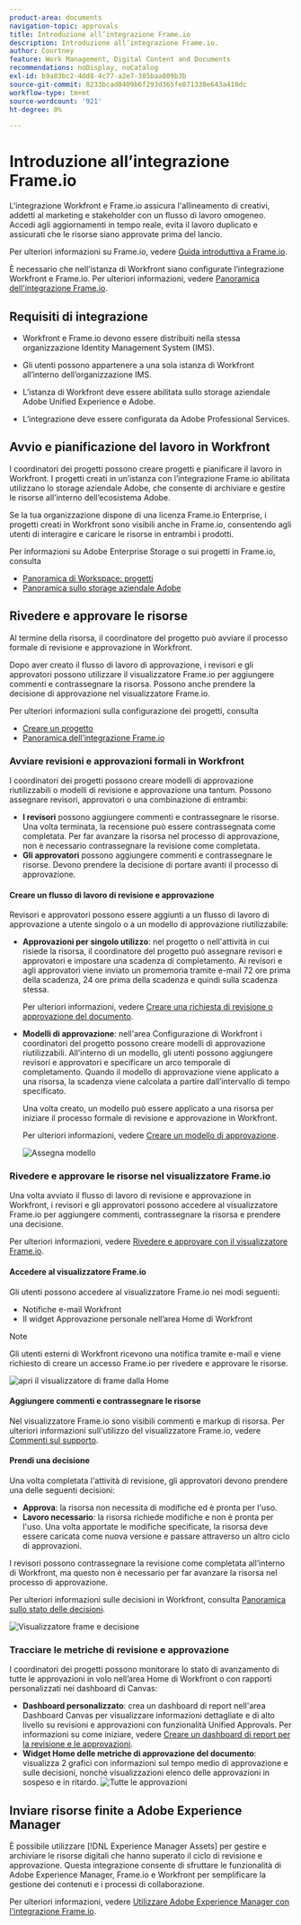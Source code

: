 ```yaml
---
product-area: documents
navigation-topic: approvals
title: Introduzione all’integrazione Frame.io
description: Introduzione all’integrazione Frame.io.
author: Courtney
feature: Work Management, Digital Content and Documents
recommendations: noDisplay, noCatalog
exl-id: b9a83bc2-4dd8-4c77-a2e7-385baa809b3b
source-git-commit: 8233bcad8409b6f293d365fe871338e643a410dc
workflow-type: tm+mt
source-wordcount: '921'
ht-degree: 0%

---
```


# Introduzione all’integrazione Frame.io

L&#39;integrazione Workfront e Frame.io assicura l&#39;allineamento di creativi, addetti al marketing e stakeholder con un flusso di lavoro omogeneo. Accedi agli aggiornamenti in tempo reale, evita il lavoro duplicato e assicurati che le risorse siano approvate prima del lancio.

Per ulteriori informazioni su Frame.io, vedere [Guida introduttiva a Frame.io](https://support.frame.io/en/collections/49298-getting-started).

È necessario che nell’istanza di Workfront siano configurate l’integrazione Workfront e Frame.io. Per ulteriori informazioni, vedere [Panoramica dell&#39;integrazione Frame.io](/help/quicksilver/review-and-approve-work/native-integrations/frame-io/frame-int-overview.md#integration-requirements).

## Requisiti di integrazione

* Workfront e Frame.io devono essere distribuiti nella stessa organizzazione Identity Management System (IMS).

* Gli utenti possono appartenere a una sola istanza di Workfront all’interno dell’organizzazione IMS.

* L’istanza di Workfront deve essere abilitata sullo storage aziendale Adobe Unified Experience e Adobe.

* L’integrazione deve essere configurata da Adobe Professional Services.

## Avvio e pianificazione del lavoro in Workfront

I coordinatori dei progetti possono creare progetti e pianificare il lavoro in Workfront. I progetti creati in un’istanza con l’integrazione Frame.io abilitata utilizzano lo storage aziendale Adobe, che consente di archiviare e gestire le risorse all’interno dell’ecosistema Adobe.

Se la tua organizzazione dispone di una licenza Frame.io Enterprise, i progetti creati in Workfront sono visibili anche in Frame.io, consentendo agli utenti di interagire e caricare le risorse in entrambi i prodotti.

Per informazioni su Adobe Enterprise Storage o sui progetti in Frame.io, consulta

* [Panoramica di Workspace: progetti](https://help.frame.io/en/articles/9101001-workspace-overview#h_d9f8654895)
* [Panoramica sullo storage aziendale Adobe](/help/quicksilver/review-and-approve-work/esm-overview.md)

## Rivedere e approvare le risorse

Al termine della risorsa, il coordinatore del progetto può avviare il processo formale di revisione e approvazione in Workfront.

Dopo aver creato il flusso di lavoro di approvazione, i revisori e gli approvatori possono utilizzare il visualizzatore Frame.io per aggiungere commenti e contrassegnare la risorsa. Possono anche prendere la decisione di approvazione nel visualizzatore Frame.io.

Per ulteriori informazioni sulla configurazione dei progetti, consulta

* [Creare un progetto](/help/quicksilver/manage-work/projects/create-projects/create-project.md)
* [Panoramica dell’integrazione Frame.io](/help/quicksilver/review-and-approve-work/native-integrations/frame-io/frame-int-overview.md)

### Avviare revisioni e approvazioni formali in Workfront

I coordinatori dei progetti possono creare modelli di approvazione riutilizzabili o modelli di revisione e approvazione una tantum. Possono assegnare revisori, approvatori o una combinazione di entrambi:

* **I revisori** possono aggiungere commenti e contrassegnare le risorse. Una volta terminata, la recensione può essere contrassegnata come completata. Per far avanzare la risorsa nel processo di approvazione, non è necessario contrassegnare la revisione come completata.
* **Gli approvatori** possono aggiungere commenti e contrassegnare le risorse. Devono prendere la decisione di portare avanti il processo di approvazione.

#### Creare un flusso di lavoro di revisione e approvazione

Revisori e approvatori possono essere aggiunti a un flusso di lavoro di approvazione a utente singolo o a un modello di approvazione riutilizzabile:

* **Approvazioni per singolo utilizzo**: nel progetto o nell&#39;attività in cui risiede la risorsa, il coordinatore del progetto può assegnare revisori e approvatori e impostare una scadenza di completamento. Ai revisori e agli approvatori viene inviato un promemoria tramite e-mail 72 ore prima della scadenza, 24 ore prima della scadenza e quindi sulla scadenza stessa.

  Per ulteriori informazioni, vedere [Creare una richiesta di revisione o approvazione del documento](/help/quicksilver/review-and-approve-work/document-reviews-and-approvals/manage-document-approvals/create-a-document-approval.md).

* **Modelli di approvazione**: nell&#39;area Configurazione di Workfront i coordinatori del progetto possono creare modelli di approvazione riutilizzabili. All’interno di un modello, gli utenti possono aggiungere revisori e approvatori e specificare un arco temporale di completamento. Quando il modello di approvazione viene applicato a una risorsa, la scadenza viene calcolata a partire dall’intervallo di tempo specificato.

  Una volta creato, un modello può essere applicato a una risorsa per iniziare il processo formale di revisione e approvazione in Workfront.

  Per ulteriori informazioni, vedere [Creare un modello di approvazione](/help/quicksilver/review-and-approve-work/document-reviews-and-approvals/manage-document-approvals/create-approval-template.md).


  ![Assegna modello](assets/assign-template.png)

### Rivedere e approvare le risorse nel visualizzatore Frame.io

Una volta avviato il flusso di lavoro di revisione e approvazione in Workfront, i revisori e gli approvatori possono accedere al visualizzatore Frame.io per aggiungere commenti, contrassegnare la risorsa e prendere una decisione.

Per ulteriori informazioni, vedere [Rivedere e approvare con il visualizzatore Frame.io](/help/quicksilver/review-and-approve-work/document-reviews-and-approvals/review-with-frame.md).

#### Accedere al visualizzatore Frame.io

Gli utenti possono accedere al visualizzatore Frame.io nei modi seguenti:

* Notifiche e-mail Workfront
* Il widget Approvazione personale nell’area Home di Workfront

>[!NOTE]
>
>Gli utenti esterni di Workfront ricevono una notifica tramite e-mail e viene richiesto di creare un accesso Frame.io per rivedere e approvare le risorse.

![apri il visualizzatore di frame dalla Home](assets/open-fio-viewwer.png)

#### Aggiungere commenti e contrassegnare le risorse

Nel visualizzatore Frame.io sono visibili commenti e markup di risorsa. Per ulteriori informazioni sull&#39;utilizzo del visualizzatore Frame.io, vedere [Commenti sul supporto](https://help.frame.io/en/articles/9105251-commenting-on-your-media).

#### Prendi una decisione

Una volta completata l&#39;attività di revisione, gli approvatori devono prendere una delle seguenti decisioni:

* **Approva**: la risorsa non necessita di modifiche ed è pronta per l&#39;uso.
* **Lavoro necessario**: la risorsa richiede modifiche e non è pronta per l&#39;uso. Una volta apportate le modifiche specificate, la risorsa deve essere caricata come nuova versione e passare attraverso un altro ciclo di approvazioni. <!--is the same approval workflow automatically applied? Does the coordinator have to do anything to get the approval going? -->

I revisori possono contrassegnare la revisione come completata all’interno di Workfront, ma questo non è necessario per far avanzare la risorsa nel processo di approvazione.

Per ulteriori informazioni sulle decisioni in Workfront, consulta [Panoramica sullo stato delle decisioni](/help/quicksilver/review-and-approve-work/document-reviews-and-approvals/manage-document-approvals/document-approval-status.md).

![Visualizzatore frame e decisione](assets/decision-fio.png)


### Tracciare le metriche di revisione e approvazione

I coordinatori dei progetti possono monitorare lo stato di avanzamento di tutte le approvazioni in volo nell’area Home di Workfront o con rapporti personalizzati nei dashboard di Canvas:

* **Dashboard personalizzato**: crea un dashboard di report nell&#39;area Dashboard Canvas per visualizzare informazioni dettagliate e di alto livello su revisioni e approvazioni con funzionalità Unified Approvals. Per informazioni su come iniziare, vedere [Creare un dashboard di report per la revisione e le approvazioni](/help/quicksilver/review-and-approve-work/document-reviews-and-approvals/create-review-and-approval-dashboard.md).
* **Widget Home delle metriche di approvazione del documento**: visualizza 2 grafici con informazioni sul tempo medio di approvazione e sulle decisioni, nonché visualizzazioni elenco delle approvazioni in sospeso e in ritardo.
  ![Tutte le approvazioni](assets/all-approvals.png)

## Inviare risorse finite a Adobe Experience Manager

È possibile utilizzare [!DNL Experience Manager Assets]&#x200B;&#x200B; per gestire e archiviare le risorse digitali che hanno superato il ciclo di revisione e approvazione. Questa integrazione consente di sfruttare le funzionalità di Adobe Experience Manager, Frame.io e Workfront per semplificare la gestione dei contenuti e i processi di collaborazione.

Per ulteriori informazioni, vedere [Utilizzare Adobe Experience Manager con l&#39;integrazione Frame.io](/help/quicksilver/review-and-approve-work/native-integrations/frame-io/use-aem-with-frame.md).